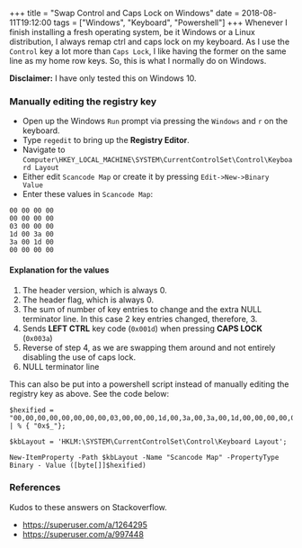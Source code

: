 +++
title = "Swap Control and Caps Lock on Windows"
date = 2018-08-11T19:12:00
tags = ["Windows", "Keyboard", "Powershell"]
+++
Whenever I finish installing a fresh operating system, be it Windows or a Linux distribution, I always remap ctrl and caps lock on my keyboard.
As I use the `Control` key a lot more than `Caps Lock`, I like having the former on the same line as my home row keys. So, this is what I normally do on Windows.

**Disclaimer:** I have only tested this on Windows 10.

### Manually editing the registry key 

* Open up the Windows `Run` prompt via pressing the `Windows` and `r` on the keyboard.
* Type `regedit` to bring up the **Registry Editor**.
* Navigate to `Computer\HKEY_LOCAL_MACHINE\SYSTEM\CurrentControlSet\Control\Keyboard Layout`
* Either edit `Scancode Map` or create it by pressing `Edit->New->Binary Value`
* Enter these values in `Scancode Map`:

```
00 00 00 00
00 00 00 00
03 00 00 00
1d 00 3a 00
3a 00 1d 00
00 00 00 00
```

#### Explanation for the values
1. The header version, which is always 0.
2. The header flag, which is always 0.
3. The sum of number of key entries to change and the extra NULL terminator line. In this case 2 key entries changed, therefore, 3.
4. Sends **LEFT CTRL** key code (`0x001d`) when pressing **CAPS LOCK** (`0x003a`)
5. Reverse of step 4, as we are swapping them around and not entirely disabling the use of caps lock.
6. NULL terminator line

This can also be put into a powershell script instead of manually editing the registry key as above. See the code below:
```
$hexified = "00,00,00,00,00,00,00,00,03,00,00,00,1d,00,3a,00,3a,00,1d,00,00,00,00,00".Spli(",") | % { "0x$_"};

$kbLayout = 'HKLM:\SYSTEM\CurrentControlSet\Control\Keyboard Layout';

New-ItemProperty -Path $kbLayout -Name "Scancode Map" -PropertyType Binary - Value ([byte[]]$hexified)
```

### References
Kudos to these answers on Stackoverflow.

* https://superuser.com/a/1264295
* https://superuser.com/a/997448
